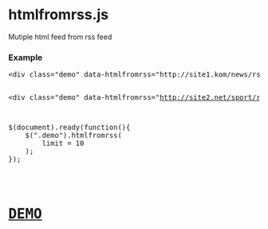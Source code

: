 # htmlfromrss.js
Mutiple html feed from rss feed

<h3>Example</h3>
<pre>&lt;div class="demo" data-htmlfromrss="http://site1.kom/news/rss"&gt;&lt;/div&gt;

&lt;div class="demo" data-htmlfromrss="http://site2.net/sport/rss.xml"&gt;&lt;/div&gt;</pre>
<pre>$(document).ready(function(){
    $(".demo").htmlfromrss(
        limit = 10
    );
});</pre>
<a href="http://ibacor.com/demo/htmlfromrssjs" target="_BLANK"><h1>DEMO</h1></a>
